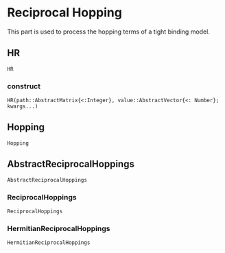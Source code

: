 # Reciprocal Hopping

This part is used to process the hopping terms of a tight binding model.

## HR

```@docs
HR
```

### construct

```@docs
HR(path::AbstractMatrix{<:Integer}, value::AbstractVector{<: Number}; kwargs...)
```

## Hopping

```@docs
Hopping
```

## AbstractReciprocalHoppings

```@docs
AbstractReciprocalHoppings
```

### ReciprocalHoppings

```@docs
ReciprocalHoppings
```

### HermitianReciprocalHoppings

```@docs
HermitianReciprocalHoppings
```
